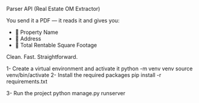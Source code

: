  Parser API (Real Estate OM Extractor)


You send it a PDF — it reads it and gives you:
- 🏢 Property Name
- 📍 Address
- 📐 Total Rentable Square Footage

Clean. Fast. Straightforward.

1- Create a virtual environment and activate it
  python -m venv venv
  source venv/bin/activate 
2- Install the required packages
  pip install -r requirements.txt

3- Run the project
  python manage.py runserver
